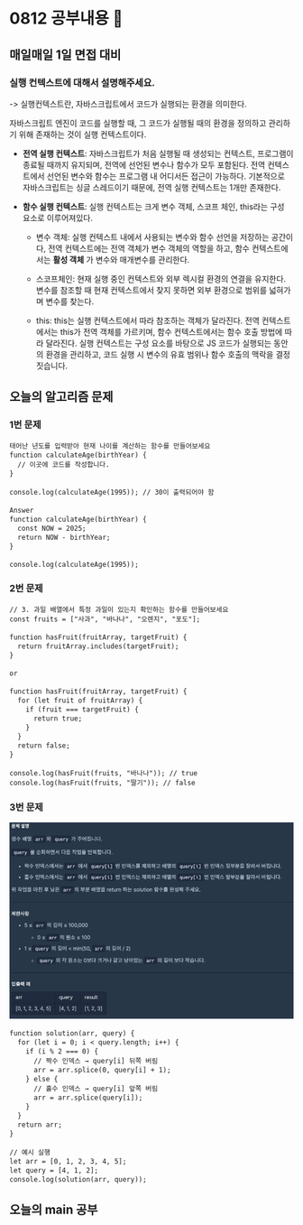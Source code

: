 # 0812 공부내용 📖

## 매일매일 1일 면접 대비

### __실행 컨텍스트에 대해서 설명해주세요.__
-> 실행컨텍스트란, 자바스크립트에서 코드가 실행되는 환경을 의미한다.

자바스크립트 엔진이 코드를 실행할 때, 그 코드가 실행될 때의 환경을 정의하고 관리하기 위해 존재하는 것이 실행 컨텍스트이다.

- __전역 실행 컨텍스트__: 자바스크립트가 처음 실행될 때 생성되는 컨텍스트, 프로그램이 종료될 때까지 유지되며, 전역에 선언된 변수나 함수가 모두 포함된다. 전역 컨텍스트에서 선언된 변수와 함수는 프로그램 내 어디서든 접근이 가능하다.
기본적으로 자바스크립트는 싱글 스레드이기 때문에, 전역 실행 컨텍스트는 1개만 존재한다.

- __함수 실행 컨텍스트__: 실행 컨텍스트는 크게 변수 객체, 스코프 체인, this라는 구성 요소로 이루어져있다.

    - 변수 객체: 실행 컨텍스트 내에서 사용되는 변수와 함수 선언을 저장하는 공간이다, 전역 컨텍스트에는 전역 객체가 변수 객체의 역할을 하고, 함수 컨텍스트에서는  __활성 객체__ 가 변수와 매개변수를 관리한다.

    - 스코프체인: 현재 실행 중인 컨텍스트와 외부 렉시컬 환경의 연결을 유지한다. 변수를 참조할 때 현재 컨텍스트에서 찾지 못하면 외부 환경으로 범위를 넓혀가며 변수를 찾는다.

    - this: this는 실행 컨텍스트에서 따라 참조하는 객체가 달라진다. 전역 컨텍스트에서는 this가 전역 객체를 가르키며, 함수 컨텍스트에서는 함수 호출 방법에 따라 달라진다. 실행 컨텍스트는 구성 요소를 바탕으로 JS 코드가 실행되는 동안의 환경을 관리하고, 코드 실행 시 변수의 유효 범위나 함수 호출의 맥락을 결정 짓습니다.


## 오늘의 알고리즘 문제

### 1번 문제
```
태어난 년도를 입력받아 현재 나이를 계산하는 함수를 만들어보세요
function calculateAge(birthYear) {
  // 이곳에 코드를 작성합니다.
}

console.log(calculateAge(1995)); // 30이 출력되어야 함

Answer
function calculateAge(birthYear) {
  const NOW = 2025;
  return NOW - birthYear;
}

console.log(calculateAge(1995));

```

### 2번 문제
```
// 3. 과일 배열에서 특정 과일이 있는지 확인하는 함수를 만들어보세요
const fruits = ["사과", "바나나", "오렌지", "포도"];

function hasFruit(fruitArray, targetFruit) {
  return fruitArray.includes(targetFruit);
}

or 

function hasFruit(fruitArray, targetFruit) {
  for (let fruit of fruitArray) {
    if (fruit === targetFruit) {
      return true;
    }
  }
  return false;
}

console.log(hasFruit(fruits, "바나나")); // true
console.log(hasFruit(fruits, "딸기")); // false

```

### 3번 문제

![alt text](image.png)

```
function solution(arr, query) {
  for (let i = 0; i < query.length; i++) {
    if (i % 2 === 0) {
      // 짝수 인덱스 → query[i] 뒤쪽 버림
      arr = arr.splice(0, query[i] + 1);
    } else {
      // 홀수 인덱스 → query[i] 앞쪽 버림
      arr = arr.splice(query[i]);
    }
  }
  return arr;
}

// 예시 실행
let arr = [0, 1, 2, 3, 4, 5];
let query = [4, 1, 2];
console.log(solution(arr, query)); 
```

## 오늘의 main 공부